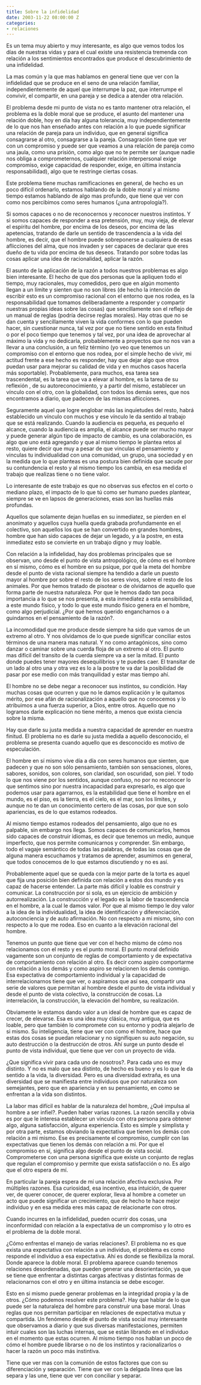 ```yaml
---
title: Sobre la infidelidad
date: 2003-11-22 08:00:00 Z
categories:
- relaciones
---
```


Es un tema muy abierto y muy interesante, es algo que vemos todos los días de nuestras vidas y para el cual existe una resistencia tremenda con relación a los sentimientos encontrados que produce el descubrimiento de una infidelidad. 

La mas común y la que mas hablamos en general tiene que ver con la infidelidad que se produce en el seno de una relación familiar, independientemente de aquel que interrumpe la paz, que interrumpe el convivir, el compartir, en una pareja y se dedica a atender otra relación. 

El problema desde mi punto de vista no es tanto mantener otra relación, el problema es la doble moral que se produce, el asunto del mantener una relación doble, hoy en día hay alguna tolerancia, muy independientemente de lo que nos han enseñado antes con relación a lo que puede significar una relación de pareja para un individuo, que en general significa consagrarse al otro, consagrarse a la pareja. Consagración tiene que ver con un compromiso y puede ser que veamos a una relación de pareja como una jaula, como una prisión, como algo que no te permite ser (aunque nadie nos obliga a comprometernos, cualquier relación interpersonal exige compromiso, exige capacidad de responder, exige, en última instancia responsabilidad), algo que te restringe ciertas cosas. 

Este problema tiene muchas ramificaciones en general, de hecho es un poco difícil ordenarlo, estamos hablando de la doble moral y al mismo tiempo estamos hablando de algo mas profundo, que tiene que ver con como nos percibimos como seres humanos (¿una antropología?). 

Si somos capaces o no de reconocernos y reconocer nuestros instintos. Y si somos capaces de responder a esa pretensión, muy, muy vieja, de elevar el espíritu del hombre, por encima de los deseos, por encima de las apetencias, tratando de darle un sentido de trascendencia a la vida del hombre, es decir, que el hombre puede sobreponerse a cualquiera de esas aflicciones del alma, que nos invaden y ser capaces de declarar que eres dueño de tu vida por encima de tus deseos. Tratando por sobre todas las cosas aplicar una idea de racionalidad, aplicar la razón.

El asunto de la aplicación de la razón a todos nuestros problemas es algo bien interesante. El hecho de que dos personas que la apliquen todo el tiempo, muy racionales, muy comedidos, pero que en algún momento llegan a un límite y sienten que no son libres (de hecho la intención de escribir esto es un compromiso racional con el entorno que nos rodea, es la responsabilidad que tomamos deliberadamente a responder y compartir nuestras propias ideas sobre las cosas) que sencillamente son el reflejo de un manual de reglas (podría decirse reglas morales). Hay otras que no se dan cuenta y sencillamente viven la vida conformes con lo que pueden hacer, sin cuestionar nunca, tal vez por que no tiene sentido en esta finitud o por el poco tiempo que tenemos y tal vez, por una idea de aprovechar al máximo la vida y no dedicarla, probablemente a proyectos que no nos van a llevar a una conclusión, a un feliz término (yo veo que tenemos un compromiso con el entorno que nos rodea, por el simple hecho de vivir, mi actitud frente a ese hecho es responder, hay que dejar algo que otros puedan usar para mejorar su calidad de vida y en muchos casos hacerla más soportable).
Probablemente, para muchos, esa tarea sea trascendental, es la tarea que va a elevar al hombre, es la tarea de su reflexión , de su autoreconocimiento, y a partir del mismo, establecer un vínculo con el otro, con la globalidad, con todos los demás seres, que nos encontramos a diario, que padecen de las mismas aflicciones. 

Seguramente aquel que logre englobar más las inquietudes del resto, habrá establecido un vínculo con muchos y ese vínculo le da sentido al trabajo que se está realizando. Cuando la audiencia es pequeña, es pequeño el alcance, cuando la audiencia es amplia, el alcance puede ser mucho mayor y puede generar algún tipo de impacto de cambio, es una colaboración, es algo que uno está agregando y que al mismo tiempo le plantea retos al resto, quiere decir que muy a pesar de que vinculas el pensamiento y vinculas tu individualidad con una comunidad, un grupo, una sociedad y en la medida que lo que planteas es una postura bien definida que sacude por su contundencia el resto y al mismo tiempo los cambia, en esa medida el trabajo que realizas tiene o no tiene valor. 

Lo interesante de este trabajo es que no observas sus efectos en el corto o mediano plazo, el impacto de lo que tú como ser humano puedes plantear, siempre se ve en lapsos de generaciones, esas son las huellas más profundas.

Aquellos que solamente dejan huellas en su inmediatez, se pierden en el anonimato y aquellos cuya huella queda grabada profundamente en el colectivo, son aquellos los que se han convertido en grandes hombres, hombre que han sido capaces de dejar un legado, y a la postre, en esta inmediatez esto se convierte en un trabajo digno y muy loable.

Con relación a la infidelidad, hay dos problemas principales que se observan, uno desde el punto de vista antropológico, de cómo es el hombre en sí mismo, cómo es el hombre en su psique, por qué la meta del hombre desde el punto de vista racional siempre ha tendido a darle un puesto mayor al hombre por sobre el resto de los seres vivos, sobre el resto de los animales. Por que hemos tratado de pisotear o de olvidarnos de aquello que forma parte de nuestra naturaleza. Por que le hemos dado tan poca importancia a lo que se nos presenta, a esta inmediatez a esta sensibilidad, a este mundo físico, y todo lo que este mundo físico genera en el hombre, como algo perjudicial. ¿Por qué hemos querido engancharnos o a guindarnos en el pensamiento de la razón?. 

La incomodidad que me produce desde siempre ha sido que vamos de un extremo al otro. Y nos olvidamos de lo que puede significar conciliar estos términos de una manera mas natural. Y no como antagónicos, sino como danzar o caminar sobre una cuerda floja de un extremo al otro. El punto mas difícil del transito de la cuerda siempre va a ser la mitad. El punto donde puedes tener mayores desequilibrios y te puedes caer. El transitar de un lado al otro una y otra vez es lo a la postre te va dar la posibilidad de pasar por ese medio con más tranquilidad y estar mas tiempo ahí.

El hombre no se debe negar a reconocer sus instintos, su condición. Hay muchas cosas que ocurren y que no le damos explicación y le quitamos mérito, por ese afán de racionalización a aquello que no conocemos y lo atribuimos a una fuerza superior, a Dios, entre otros. Aquello que no logramos darle explicación no tiene mérito, a menos que exista ciencia sobre la misma. 

Hay que darle su justa medida a nuestra capacidad de aprender en nuestra finitud. El problema no es darle su justa medida a aquello desconocido, el problema se presenta cuando aquello que es desconocido es motivo de especulación. 

El hombre en sí mismo vive día a día con seres humanos que sienten, que padecen y que no son sólo pensamiento, también son sensaciones, olores, sabores, sonidos, son colores, son claridad, son oscuridad, son piel. Y todo lo que nos viene por los sentidos, aunque confuso, no por no reconocer lo que sentimos sino por nuestra incapacidad para expresarlo, es algo que podemos usar para agarrarnos, es la estabilidad que tiene el hombre en el mundo, es el piso, es la tierra, es el cielo, es el mar, son los límites, y aunque no te dan un conocimiento certero de las cosas, por que son solo apariencias, es de lo que estamos rodeados. 

Al mismo tiempo estamos rodeados del pensamiento, algo que no es palpable, sin embargo nos llega. Somos capaces de comunicarlos, hemos sido capaces de construir idiomas, es decir que tenemos un medio, aunque imperfecto, que nos permite comunicarnos y comprender. Sin embargo, todo el vagaje semántico de todas las palabras, de todas las cosas que de alguna manera escuchamos y tratamos de aprender, asumimos en general, que todos conocemos de lo que estamos discutiendo y no es así. 

Probablemente aquel que se queda con la mejor parte de la torta es aquel que fija una posición bien definida con relación a estos dos mundo y es capaz de hacerse entender. La parte más difícil y loable es construir y comunicar. La construcción por si sola, es un ejercicio de ambición y autorrealización. La construcción y el legado es la labor de trascendencia en el hombre, a la cual le damos valor. Por que al mismo tiempo le doy valor a la idea de la individualidad, la idea de identificación y diferenciación, autoconciencia y de auto afirmación. No con respecto a mi mismo, sino con respecto a lo que me rodea. Eso en cuanto a la elevación racional del hombre. 

Tenemos un punto que tiene que ver con el hecho mismo de cómo nos relacionamos con el resto y es el punto moral.  El punto moral definido vagamente son un conjunto de reglas de comportamiento y de expectativa de comportamiento con relación al otro. Es decir como aspiro comportarme con relación a los demás y como aspiro se relacionen los demás conmigo. Esa expectativa de comportamiento individual y la capacidad de interrelacionarnos tiene que ver, o aspiramos que así sea, compartir una serie de valores que permitan al hombre desde el punto de vista individual y desde el punto de vista colectivo, la construcción de cosas. La interrelación, la construcción, la elevación del hombre, su realización. 

Obviamente le estamos dando valor a un ideal de hombre que es capaz de crecer, de elevarse. Esa es una idea muy clásica, muy antigua, que es loable, pero que también lo compromete con su entorno y podría alejarlo de si mismo. Su inteligencia, tiene que ver con como el hombre, hace que estas dos cosas se puedan relacionar y no signifiquen su auto negación, su auto destrucción o la destrucción de otros. Ahí surge un punto desde el punto de vista individual, que tiene que ver con un proyecto de vida. 

¿Que significa vivir para cada uno de nosotros?. Para cada uno es muy distinto. Y no es malo que sea distinto, de hecho es bueno y es lo que le da sentido a la vida, la diversidad. Pero es una diversidad extraña, es una diversidad que se manifiesta entre individuos que por naturaleza son semejantes, pero que en apariencia y en su pensamiento, en como se enfrentan a la vida son distintos. 

La labor mas difícil es hablar de la naturaleza del hombre, ¿Qué impulsa al hombre a ser infiel?. Pueden haber varias razones. La razón sencilla y obvia es por que le interesa establecer un vínculo con otra persona para obtener algo, alguna satisfacción, alguna experiencia. Esto es simple y simplista y por otra parte, estamos obviando la expectativa que tienen los demás con relación a mi mismo. Ese es precisamente el compromiso, cumplir con las expectativas que tienen los demás con relación a mi. Por que el compromiso en sí, significa algo desde el punto de vista social. Comprometerse con una persona significa que existe un conjunto de reglas que regulan el compromiso y permite que exista satisfacción o no. Es algo que el otro espera de mí. 

En particular la pareja espera de mí una relación afectiva exclusiva. Por múltiples razones. Esa curiosidad, esa incentivo, esa intuición, de querer ver, de querer conocer, de querer explorar, lleva al hombre a cometer un acto que puede significar un crecimiento, que de hecho te hace mejor individuo y en esa medida eres más capaz de relacionarte con otros. 

Cuando incurres en la infidelidad, pueden ocurrir dos cosas, una inconformidad con relación a la expectativa de un compromiso y lo otro es el problema de la doble moral. 

¿Cómo enfrentas el manejo de varias relaciones?. El problema no es que exista una expectativa con relación a un individuo, el problema es como responde el individuo a esa expectativa. Ahí es donde se flexibiliza la moral. Donde aparece la doble moral. El problema aparece cuando tenemos relaciones desordenadas, que pueden generar una desorientación, ya que se tiene que enfrentar a distintas cargas afectivas y distintas formas de relacionarnos con el otro y en última instancia se debe escoger.

Esto en si mismo puede generar problemas en la integridad propia y la de otros. ¿Cómo podemos resolver este problema?. Hay que hablar de lo que puede ser la naturaleza del hombre para construir una base moral. Unas reglas que nos permitan participar en relaciones de expectativa mutua y compartida. Un fenómeno desde el punto de vista social muy interesante que observamos a diario y que sus diversas manifestaciones, permiten intuir cuales son las luchas internas, que se están librando en el individuo en el momento que estas ocurren. Al mismo tiempo nos hablan un poco de cómo el hombre puede librarse o no de los instintos y racionalizarlos o hacer la razón un poco más instintiva. 

Tiene que ver mas con la comunión de estos factores que con su diferenciación y separación. Tiene que ver con la delgada línea que las separa y las une, tiene que ver con conciliar y separar.

